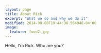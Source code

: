 ```yaml
---
layout: page
title: About Rick
excerpt: "What we do and why we do it"
modified: 2014-08-08T19:44:38.564948-04:00
image:
  feature: food2.jpg
---
```


Hello, I'm Rick. Who are you?